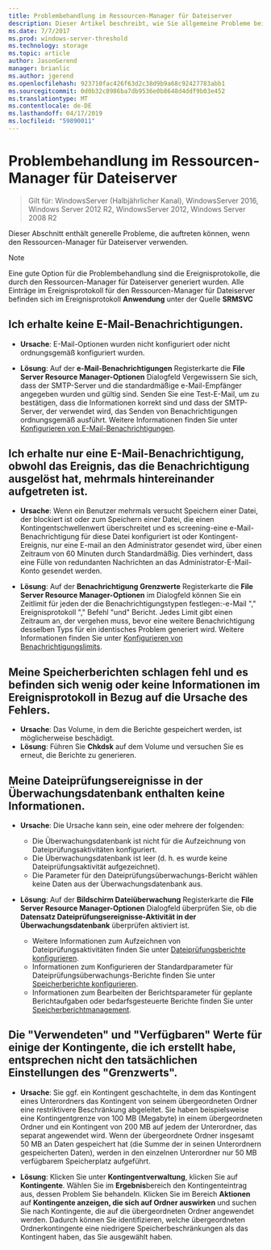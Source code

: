 ```yaml
---
title: Problembehandlung im Ressourcen-Manager für Dateiserver
description: Dieser Artikel beschreibt, wie Sie allgemeine Probleme bei der Verwendung des Ressourcen-Managers für Dateiserver beheben
ms.date: 7/7/2017
ms.prod: windows-server-threshold
ms.technology: storage
ms.topic: article
author: JasonGerend
manager: brianlic
ms.author: jgerend
ms.openlocfilehash: 923710fac426f63d2c38d9b9a68c92427783abb1
ms.sourcegitcommit: 0d0b32c8986ba7db9536e0b8648d4ddf9b03e452
ms.translationtype: MT
ms.contentlocale: de-DE
ms.lasthandoff: 04/17/2019
ms.locfileid: "59890011"
---
```

# <a name="troubleshooting-file-server-resource-manager"></a>Problembehandlung im Ressourcen-Manager für Dateiserver

> Gilt für: WindowsServer (Halbjährlicher Kanal), WindowsServer 2016, Windows Server 2012 R2, WindowsServer 2012, Windows Server 2008 R2

Dieser Abschnitt enthält generelle Probleme, die auftreten können, wenn den Ressourcen-Manager für Dateiserver verwenden.

> [!Note]
> Eine gute Option für die Problembehandlung sind die Ereignisprotokolle, die durch den Ressourcen-Manager für Dateiserver generiert wurden. Alle Einträge im Ereignisprotokoll für den Ressourcen-Manager für Dateiserver befinden sich im Ereignisprotokoll **Anwendung** unter der Quelle **SRMSVC**

## <a name="i-am-not-receiving-e-mail-notifications"></a>Ich erhalte keine E-Mail-Benachrichtigungen.

-   **Ursache**: E-Mail-Optionen wurden nicht konfiguriert oder nicht ordnungsgemäß konfiguriert wurden.

-   **Lösung**: Auf der **e-Mail-Benachrichtigungen** Registerkarte die **File Server Resource Manager-Optionen** Dialogfeld Vergewissern Sie sich, dass der SMTP-Server und die standardmäßige e-Mail-Empfänger angegeben wurden und gültig sind. Senden Sie eine Test-E-Mail, um zu bestätigen, dass die Informationen korrekt sind und dass der SMTP-Server, der verwendet wird, das Senden von Benachrichtigungen ordnungsgemäß ausführt. Weitere Informationen finden Sie unter [Konfigurieren von E-Mail-Benachrichtigungen](configure-email-notifications.md).


## <a name="i-am-only-receiving-one-e-mail-notification-even-though-the-event-that-triggered-that-notification-happened-several-times-in-a-row"></a>Ich erhalte nur eine E-Mail-Benachrichtigung, obwohl das Ereignis, das die Benachrichtigung ausgelöst hat, mehrmals hintereinander aufgetreten ist.

-   **Ursache**: Wenn ein Benutzer mehrmals versucht Speichern einer Datei, der blockiert ist oder zum Speichern einer Datei, die einen Kontingentschwellenwert überschreitet und es screening-eine e-Mail-Benachrichtigung für diese Datei konfiguriert ist oder Kontingent-Ereignis, nur eine E-mail an den Administrator gesendet wird, über einen Zeitraum von 60 Minuten durch  Standardmäßig. Dies verhindert, dass eine Fülle von redundanten Nachrichten an das Administrator-E-Mail-Konto gesendet werden.

-   **Lösung**: Auf der **Benachrichtigung Grenzwerte** Registerkarte die **File Server Resource Manager-Optionen** im Dialogfeld können Sie ein Zeitlimit für jeden der die Benachrichtigungstypen festlegen:-e-Mail "," Ereignisprotokoll "," Befehl "und" Bericht. Jedes Limit gibt einen Zeitraum an, der vergehen muss, bevor eine weitere Benachrichtigung desselben Typs für ein identisches Problem generiert wird. Weitere Informationen finden Sie unter [Konfigurieren von Benachrichtigungslimits](configure-notification-limits.md).


## <a name="my-storage-reports-keep-failing-and-little-or-no-information-is-available-in-the-event-log-regarding-the-source-of-the-failure"></a>Meine Speicherberichten schlagen fehl und es befinden sich wenig oder keine Informationen im Ereignisprotokoll in Bezug auf die Ursache des Fehlers.

-   **Ursache**: Das Volume, in dem die Berichte gespeichert werden, ist möglicherweise beschädigt.
-   **Lösung**: Führen Sie **Chkdsk** auf dem Volume und versuchen Sie es erneut, die Berichte zu generieren.

## <a name="my-file-screening-audit-reports-do-not-contain-any-information"></a>Meine Dateiprüfungsereignisse in der Überwachungsdatenbank enthalten keine Informationen.

-   **Ursache**: Die Ursache kann sein, eine oder mehrere der folgenden:
    -   Die Überwachungsdatenbank ist nicht für die Aufzeichnung von Dateiprüfungsaktivitäten konfiguriert.
    -   Die Überwachungsdatenbank ist leer (d. h. es wurde keine Dateiprüfungsaktivität aufgezeichnet).
    -   Die Parameter für den Dateiprüfungsüberwachungs-Bericht wählen keine Daten aus der Überwachungsdatenbank aus.
    
-   **Lösung**: Auf der **Bildschirm Dateiüberwachung** Registerkarte die **File Server Resource Manager-Optionen** Dialogfeld überprüfen Sie, ob die **Datensatz Dateiprüfungsereignisse-Aktivität in der Überwachungsdatenbank** überprüfen aktiviert ist.
    -   Weitere Informationen zum Aufzeichnen von Dateiprüfungsaktivitäten finden Sie unter [Dateiprüfungsberichte konfigurieren](configure-file-screen-audit.md).
    -   Informationen zum Konfigurieren der Standardparameter für Dateiprüfungsüberwachungs-Berichte finden Sie unter [Speicherberichte konfigurieren](configure-storage-reports.md).
    -   Informationen zum Bearbeiten der Berichtsparameter für geplante Berichtaufgaben oder bedarfsgesteuerte Berichte finden Sie unter [Speicherberichtmanagement](storage-reports-management.md).

## <a name="the-used-and-available-values-for-some-of-the-quotas-i-have-created-do-not-correspond-to-the-actual-limit-setting"></a>Die "Verwendeten" und "Verfügbaren" Werte für einige der Kontingente, die ich erstellt habe, entsprechen nicht den tatsächlichen Einstellungen des "Grenzwerts".

-   **Ursache**: Sie ggf. ein Kontingent geschachtelte, in dem das Kontingent eines Unterordners das Kontingent von seinem übergeordneten Ordner eine restriktivere Beschränkung abgeleitet. Sie haben beispielsweise eine Kontingentgrenze von 100 MB (Megabyte) in einem übergeordneten Ordner und ein Kontingent von 200 MB auf jedem der Unterordner, das separat angewendet wird. Wenn der übergeordnete Ordner insgesamt 50 MB an Daten gespeichert hat (die Summe der in seinen Unterordnern gespeicherten Daten), werden in den einzelnen Unterordner nur 50 MB verfügbarem Speicherplatz aufgeführt.

-   **Lösung**: Klicken Sie unter **Kontingentverwaltung**, klicken Sie auf **Kontingente**. Wählen Sie im **Ergebnis**bereich den Kontingenteintrag aus, dessen Problem Sie behandeln. Klicken Sie im Bereich **Aktionen** auf **Kontingente anzeigen, die sich auf Ordner auswirken** und suchen Sie nach Kontingente, die auf die übergeordneten Ordner angewendet werden. Dadurch können Sie identifizieren, welche übergeordneten Ordnerkontingente eine niedrigere Speicherbeschränkungen als das Kontingent haben, das Sie ausgewählt haben.

